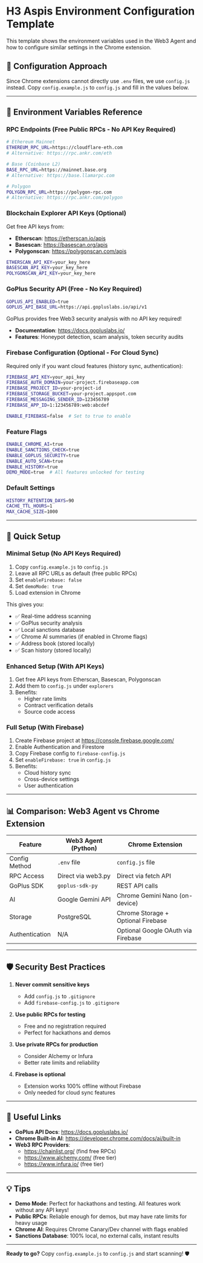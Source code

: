 # H3 Aspis Environment Configuration Template

This template shows the environment variables used in the Web3 Agent and how to configure similar settings in the Chrome extension.

## 🔧 Configuration Approach

Since Chrome extensions cannot directly use `.env` files, we use `config.js` instead. Copy `config.example.js` to `config.js` and fill in the values below.

---

## 📝 Environment Variables Reference

### RPC Endpoints (Free Public RPCs - No API Key Required)

```bash
# Ethereum Mainnet
ETHEREUM_RPC_URL=https://cloudflare-eth.com
# Alternative: https://rpc.ankr.com/eth

# Base (Coinbase L2)
BASE_RPC_URL=https://mainnet.base.org  
# Alternative: https://base.llamarpc.com

# Polygon
POLYGON_RPC_URL=https://polygon-rpc.com
# Alternative: https://rpc.ankr.com/polygon
```

### Blockchain Explorer API Keys (Optional)

Get free API keys from:
- **Etherscan**: https://etherscan.io/apis
- **Basescan**: https://basescan.org/apis  
- **Polygonscan**: https://polygonscan.com/apis

```bash
ETHERSCAN_API_KEY=your_key_here
BASESCAN_API_KEY=your_key_here
POLYGONSCAN_API_KEY=your_key_here
```

### GoPlus Security API (Free - No Key Required)

```bash
GOPLUS_API_ENABLED=true
GOPLUS_API_BASE_URL=https://api.gopluslabs.io/api/v1
```

GoPlus provides free Web3 security analysis with no API key required!
- **Documentation**: https://docs.gopluslabs.io/
- **Features**: Honeypot detection, scam analysis, token security audits

### Firebase Configuration (Optional - For Cloud Sync)

Required only if you want cloud features (history sync, authentication):

```bash
FIREBASE_API_KEY=your_api_key
FIREBASE_AUTH_DOMAIN=your-project.firebaseapp.com
FIREBASE_PROJECT_ID=your-project-id
FIREBASE_STORAGE_BUCKET=your-project.appspot.com
FIREBASE_MESSAGING_SENDER_ID=123456789
FIREBASE_APP_ID=1:123456789:web:abcdef

ENABLE_FIREBASE=false  # Set to true to enable
```

### Feature Flags

```bash
ENABLE_CHROME_AI=true
ENABLE_SANCTIONS_CHECK=true
ENABLE_GOPLUS_SECURITY=true
ENABLE_AUTO_SCAN=true
ENABLE_HISTORY=true
DEMO_MODE=true  # All features unlocked for testing
```

### Default Settings

```bash
HISTORY_RETENTION_DAYS=90
CACHE_TTL_HOURS=1
MAX_CACHE_SIZE=1000
```

---

## 🚀 Quick Setup

### Minimal Setup (No API Keys Required)

1. Copy `config.example.js` to `config.js`
2. Leave all RPC URLs as default (free public RPCs)
3. Set `enableFirebase: false`
4. Set `demoMode: true`
5. Load extension in Chrome

This gives you:
- ✅ Real-time address scanning
- ✅ GoPlus security analysis
- ✅ Local sanctions database
- ✅ Chrome AI summaries (if enabled in Chrome flags)
- ✅ Address book (stored locally)
- ✅ Scan history (stored locally)

### Enhanced Setup (With API Keys)

1. Get free API keys from Etherscan, Basescan, Polygonscan
2. Add them to `config.js` under `explorers`
3. Benefits:
   - Higher rate limits
   - Contract verification details
   - Source code access

### Full Setup (With Firebase)

1. Create Firebase project at https://console.firebase.google.com/
2. Enable Authentication and Firestore
3. Copy Firebase config to `firebase-config.js`
4. Set `enableFirebase: true` in `config.js`
5. Benefits:
   - Cloud history sync
   - Cross-device settings
   - User authentication

---

## 📊 Comparison: Web3 Agent vs Chrome Extension

| Feature | Web3 Agent (Python) | Chrome Extension |
|---------|---------------------|------------------|
| Config Method | `.env` file | `config.js` file |
| RPC Access | Direct via web3.py | Direct via fetch API |
| GoPlus SDK | `goplus-sdk-py` | REST API calls |
| AI | Google Gemini API | Chrome Gemini Nano (on-device) |
| Storage | PostgreSQL | Chrome Storage + Optional Firebase |
| Authentication | N/A | Optional Google OAuth via Firebase |

---

## 🛡️ Security Best Practices

1. **Never commit sensitive keys**
   - Add `config.js` to `.gitignore`
   - Add `firebase-config.js` to `.gitignore`

2. **Use public RPCs for testing**
   - Free and no registration required
   - Perfect for hackathons and demos

3. **Use private RPCs for production**
   - Consider Alchemy or Infura
   - Better rate limits and reliability

4. **Firebase is optional**
   - Extension works 100% offline without Firebase
   - Only needed for cloud sync features

---

## 🔗 Useful Links

- **GoPlus API Docs**: https://docs.gopluslabs.io/
- **Chrome Built-in AI**: https://developer.chrome.com/docs/ai/built-in
- **Web3 RPC Providers**: 
  - https://chainlist.org/ (find free RPCs)
  - https://www.alchemy.com/ (free tier)
  - https://www.infura.io/ (free tier)

---

## 💡 Tips

- **Demo Mode**: Perfect for hackathons and testing. All features work without any API keys!
- **Public RPCs**: Reliable enough for demos, but may have rate limits for heavy usage
- **Chrome AI**: Requires Chrome Canary/Dev channel with flags enabled
- **Sanctions Database**: 100% local, no external calls, instant results

---

**Ready to go?** Copy `config.example.js` to `config.js` and start scanning! 🛡️

